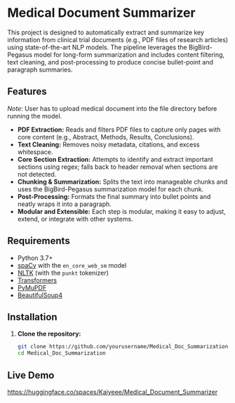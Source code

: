# Medical Document Summarizer

This project is designed to automatically extract and summarize key information from clinical trial documents (e.g., PDF files of research articles) using state-of-the-art NLP models. The pipeline leverages the BigBird-Pegasus model for long-form summarization and includes content filtering, text cleaning, and post-processing to produce concise bullet-point and paragraph summaries.

## Features

*Note*: User has to upload medical document into the file directory before running the model.

- **PDF Extraction:** Reads and filters PDF files to capture only pages with core content (e.g., Abstract, Methods, Results, Conclusions). 
- **Text Cleaning:** Removes noisy metadata, citations, and excess whitespace.
- **Core Section Extraction:** Attempts to identify and extract important sections using regex; falls back to header removal when sections are not detected.
- **Chunking & Summarization:** Splits the text into manageable chunks and uses the BigBird-Pegasus summarization model for each chunk.
- **Post-Processing:** Formats the final summary into bullet points and neatly wraps it into a paragraph.
- **Modular and Extensible:** Each step is modular, making it easy to adjust, extend, or integrate with other systems.

## Requirements

- Python 3.7+
- [spaCy](https://spacy.io/) with the `en_core_web_sm` model
- [NLTK](https://www.nltk.org/) (with the `punkt` tokenizer)
- [Transformers](https://huggingface.co/transformers/)
- [PyMuPDF](https://pymupdf.readthedocs.io/en/latest/)
- [BeautifulSoup4](https://www.crummy.com/software/BeautifulSoup/bs4/doc/)

## Installation

1. **Clone the repository:**

   ```bash
   git clone https://github.com/yourusername/Medical_Doc_Summarization.git
   cd Medical_Doc_Summarization
    ```
## Live Demo
https://huggingface.co/spaces/Kaiyeee/Medical_Document_Summarizer
